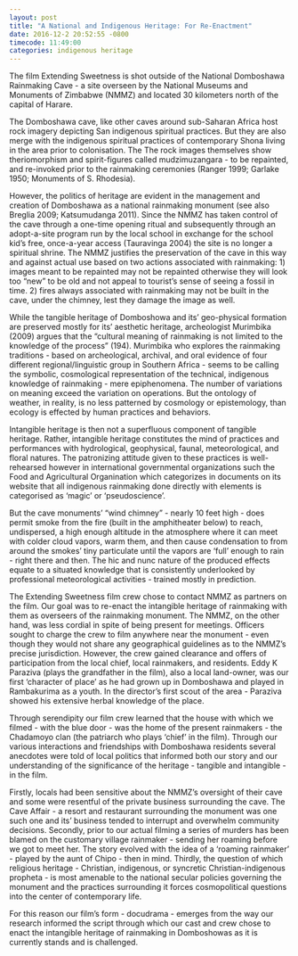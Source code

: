 ```yaml
---
layout: post
title: "A National and Indigenous Heritage: For Re-Enactment"
date: 2016-12-2 20:52:55 -0800
timecode: 11:49:00
categories: indigenous heritage
---
```

The film Extending Sweetness is shot outside of the National Domboshawa Rainmaking Cave - a site overseen by the National Museums and Monuments of Zimbabwe (NMMZ) and located 30 kilometers north of the capital of Harare.

The Domboshawa cave, like other caves around sub-Saharan Africa host rock imagery depicting San indigenous spiritual practices. But they are also merge with the indigenous spiritual practices of contemporary Shona living in the area prior to colonisation. The The rock images themselves show theriomorphism and spirit-figures called mudzimuzangara - to be repainted, and re-invoked prior to the rainmaking ceremonies (Ranger 1999; Garlake 1950; Monuments of S. Rhodesia).

However, the politics of heritage are evident in the management and creation of Domboshawa as a national rainmaking monument (see also Breglia 2009; Katsumudanga 2011). Since the NMMZ has taken control of the cave through a one-time opening ritual and subsequently through an adopt-a-site program run by the local school in exchange for the school kid’s free, once-a-year access (Tauravinga 2004) the site is no longer a spiritual shrine.  The NMMZ justifies the preservation of the cave in this way and against actual use based on two actions associated with rainmaking: 1) images meant to be repainted may not be repainted otherwise they will look too “new” to be old and not appeal to tourist’s sense of seeing a fossil in time. 2) fires always associated with rainmaking may not be built in the cave, under the chimney, lest they damage the image as well.

While the tangible heritage of Domboshowa and its’ geo-physical formation are preserved mostly for its’ aesthetic heritage, archeologist Murimbika (2009) argues that the “cultural meaning of rainmaking is not limited to the knowledge of the process” (194). Murimbika who explores the rainmaking traditions - based on archeological, archival, and oral evidence of four different regional/linguistic group in Southern Africa - seems to be calling the symbolic, cosmological representation of the technical, indigenous knowledge of rainmaking - mere epiphenomena. The number of variations on meaning exceed the variation on operations. But the ontology of weather, in reality, is no less patterned by cosmology or epistemology, than ecology is effected by human practices and behaviors.

Intangible heritage is then not a superfluous component of tangible heritage. Rather, intangible heritage constitutes the mind of practices and performances with hydrological, geophysical, faunal, meteorological, and floral natures. The patronizing attitude given to these practices is well-rehearsed however in international governmental organizations such the Food and Agricultural Organination which categorizes in documents on its website that all indigenous rainmaking done directly with elements is categorised as ‘magic’ or ‘pseudoscience’.

But the cave monuments’ “wind chimney” - nearly 10 feet high - does permit smoke from the fire (built in the amphitheater below) to reach, undispersed, a high enough altitude in the atmosphere where it can meet with colder cloud vapors, warm them, and then cause condensation to from around the smokes’ tiny particulate until the vapors are ‘full’ enough to rain - right there and then. The hic and nunc nature of the produced effects equate to a situated knowledge that is consistently underlooked by professional meteorological activities - trained mostly in prediction.

The Extending Sweetness film crew chose to contact NMMZ as partners on the film. Our goal was to re-enact the intangible heritage of rainmaking with them as overseers of the rainmaking monument. The NMMZ, on the other hand, was less cordial in spite of being present for meetings. Officers sought to charge the crew to film anywhere near the monument - even though they would not share any geographical guidelines as to the NMMZ’s precise jurisdiction. However, the crew gained clearance and offers of participation from the local chief, local rainmakers, and residents. Eddy K Paraziva (plays the grandfather in the film), also a local land-owner, was our first ‘character of place’ as he had grown up in Domboshawa and played in Rambakurima as a youth. In the director’s first scout of the area - Paraziva showed his extensive herbal knowledge of the place.

Through serendipity our film crew learned that the house with which we filmed - with the blue door - was the home of the present rainmakers - the Chadamoyo clan (the patriarch who plays ‘chief’ in the film). Through our various interactions and friendships with Domboshawa residents several anecdotes were told of local politics that informed both our story and our understanding of the significance of the heritage - tangible and intangible - in the film.

Firstly, locals had been sensitive about the NMMZ’s oversight of their cave and some were resentful of the private business surrounding the cave. The Cave Affair - a resort and restaurant surrounding the monument was one such one and its’ business tended to interrupt and overwhelm community decisions. Secondly, prior to our actual filming a series of murders has been blamed on the customary village rainmaker - sending her roaming before we got to meet her. The story evolved with the idea of a ‘roaming rainmaker’ - played by the aunt of Chipo - then in mind. Thirdly, the question of which religious heritage - Christian, indigenous, or syncretic Christian-indigenous propheta - is most amenable to the national secular policies governing the monument and the practices surrounding it forces cosmopolitical questions into the center of contemporary life.

For this reason our film’s form - docudrama - emerges from the way our research informed the script through which our cast and crew chose to enact the intangible heritage of rainmaking in Domboshowas as it is currently stands and is challenged.
